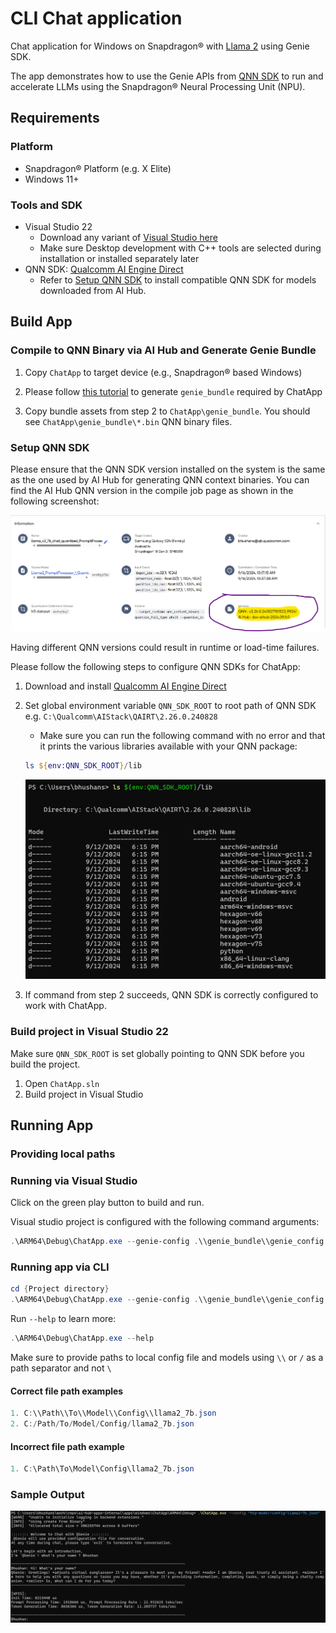 # CLI Chat application

Chat application for Windows on Snapdragon® with [Llama 2](https://aihub.qualcomm.com/compute/models/llama_v2_7b_chat_quantized) using Genie SDK.

The app demonstrates how to use the Genie APIs from [QNN SDK](https://qpm.qualcomm.com/#/main/tools/details/qualcomm_ai_engine_direct) to run and accelerate LLMs using the Snapdragon® Neural Processing Unit (NPU).

## Requirements

### Platform

- Snapdragon® Platform (e.g. X Elite)
- Windows 11+

### Tools and SDK

- Visual Studio 22
  - Download any variant of [Visual Studio here](https://visualstudio.microsoft.com/vs/)
  - Make sure Desktop development with C++ tools are selected during installation or installed separately later
- QNN SDK: [Qualcomm AI Engine Direct](https://qpm.qualcomm.com/#/main/tools/details/qualcomm_ai_engine_direct)
  - Refer to [Setup QNN SDK](#setup-qnn-sdk) to install compatible QNN SDK for models downloaded from AI Hub.

## Build App

### Compile to QNN Binary via AI Hub and Generate Genie Bundle

1. Copy `ChatApp` to target device (e.g., Snapdragon® based Windows)

2. Please follow [this
tutorial](https://github.com/qcom-ai-hub/ai-hub-apps-internal/tree/main/tutorials/llm_on_genie)
to generate `genie_bundle` required by ChatApp

3. Copy bundle assets from step 2 to `ChatApp\genie_bundle`. You should see
`ChatApp\genie_bundle\*.bin` QNN binary files.


### Setup QNN SDK

Please ensure that the QNN SDK version installed on the system is the same as the one used by AI Hub for generating QNN context binaries.
You can find the AI Hub QNN version in the compile job page as shown in the following screenshot:

![QNN version on AI Hub](assets/images/ai-hub-qnn-version.png)

Having different QNN versions could result in runtime or load-time failures.

Please follow the following steps to configure QNN SDKs for ChatApp:

1. Download and install [Qualcomm AI Engine Direct](https://qpm.qualcomm.com/#/main/tools/details/qualcomm_ai_engine_direct)
2. Set global environment variable `QNN_SDK_ROOT` to root path of QNN SDK e.g. `C:\Qualcomm\AIStack\QAIRT\2.26.0.240828`

    - Make sure you can run the following command with no error and that it prints the various libraries available with your QNN package:

    ```powershell
    ls ${env:QNN_SDK_ROOT}/lib
    ```

    ![QNN SDK Verion check](assets/images/sample-qnn-sdk-check.png)
3. If command from step 2 succeeds, QNN SDK is correctly configured to work with ChatApp.


### Build project in Visual Studio 22

Make sure `QNN_SDK_ROOT` is set globally pointing to QNN SDK before you build the project.

1. Open `ChatApp.sln`
2. Build project in Visual Studio

## Running App

### Providing local paths

### Running via Visual Studio

Click on the green play button to build and run.

Visual studio project is configured with the following command arguments:

```powershell
.\ARM64\Debug\ChatApp.exe --genie-config .\\genie_bundle\\genie_config.json --base-dir .\\genie_bundle\\
```

### Running app via CLI

```powershell
cd {Project directory}
.\ARM64\Debug\ChatApp.exe --genie-config .\\genie_bundle\\genie_config.json --base-dir .\\genie_bundle\\
```

Run `--help` to learn more:

```powershell
.\ARM64\Debug\ChatApp.exe --help
```

Make sure to provide paths to local config file and models using `\\` or `/` as a path separator and not `\`


#### Correct file path examples

```powershell
1. C:\\Path\\To\\Model\\Config\\llama2_7b.json
2. C:/Path/To/Model/Config/llama2_7b.json
```

#### Incorrect file path example

```powershell
1. C:\Path\To\Model\Config\llama2_7b.json
```


### Sample Output

![sample_output](assets/images/sample_output.png)
